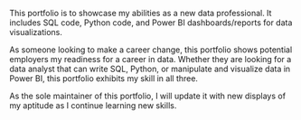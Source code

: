 This portfolio is to showcase my abilities as a new data professional. It includes SQL code, Python code, and Power BI dashboards/reports for data visualizations.

As someone looking to make a career change, this portfolio shows potential employers my readiness for a career in data. 
Whether they are looking for a data analyst that can write SQL, Python, or manipulate and visualize data in Power BI, this portfolio exhibits my skill in all three.

As the sole maintainer of this portfolio, I will update it with new displays of my aptitude as I continue learning new skills.
